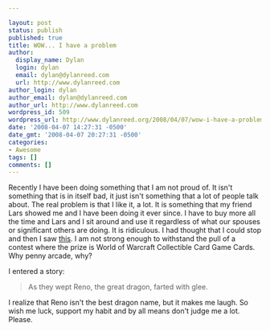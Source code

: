 ```yaml
---

layout: post
status: publish
published: true
title: WOW... I have a problem
author:
  display_name: Dylan
  login: dylan
  email: dylan@dylanreed.com
  url: http://www.dylanreed.com
author_login: dylan
author_email: dylan@dylanreed.com
author_url: http://www.dylanreed.com
wordpress_id: 509
wordpress_url: http://www.dylanreed.org/2008/04/07/wow-i-have-a-problem/
date: '2008-04-07 14:27:31 -0500'
date_gmt: '2008-04-07 20:27:31 -0500'
categories:
- Awesome
tags: []
comments: []
---
```


Recently I have been doing something that I am not proud of. It isn't something that is in itself bad, it just isn't something that a lot of people talk about. The real problem is that I like it, a lot. It is something that my friend Lars showed me and I have been doing it ever since. I have to buy more all the time and Lars and I sit around and use it regardless of what our spouses or significant others are doing. It is ridiculous. I had thought that I could stop and then I saw [this][1]. I am not strong enough to withstand the pull of a contest where the prize is World of Warcraft Collectible Card Game Cards. Why penny arcade, why?

   [1]: http://www.penny-arcade.com/2008/4/4/

I entered a story:

  


> As they wept Reno, the great dragon, farted with glee.

I realize that Reno isn't the best dragon name, but it makes me laugh. So wish me luck, support my habit and by all means don't judge me a lot. Please.

